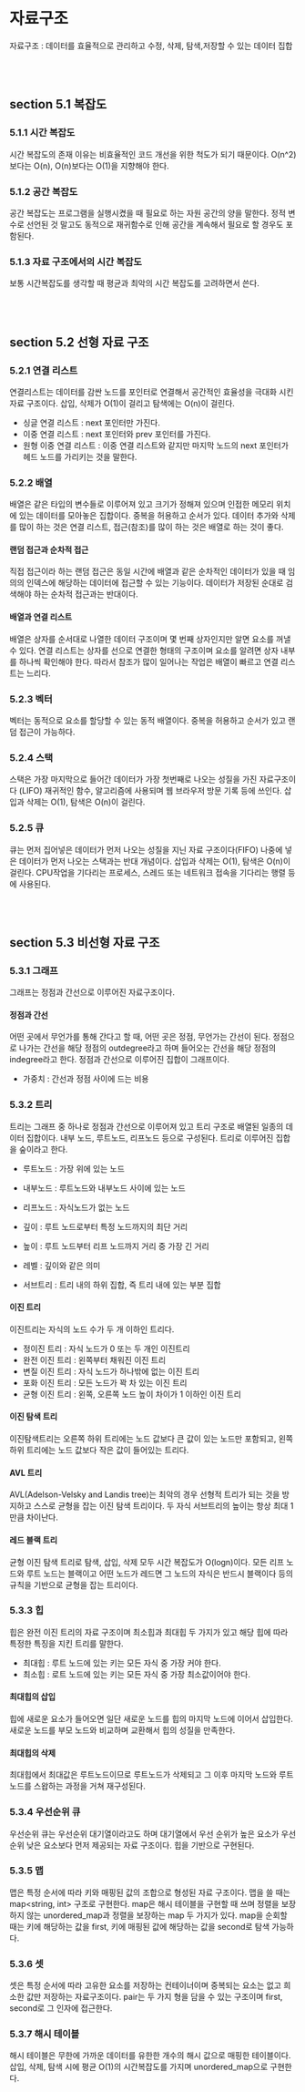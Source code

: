 # 자료구조

자료구조 : 데이터를 효율적으로 관리하고 수정, 삭제, 탐색,저장할 수 있는 데이터 집합

<br>
<br>

## section 5.1 복잡도

### 5.1.1 시간 복잡도

시간 복잡도의 존재 이유는 비효율적인 코드 개선을 위한 척도가 되기 때문이다.
O(n^2)보다는 O(n), O(n)보다는 O(1)을 지향해야 한다.

### 5.1.2 공간 복잡도

공간 복잡도는 프로그램을 실행시켰을 때 필요로 하는 자원 공간의 양을 말한다.
정적 변수로 선언된 것 말고도 동적으로 재귀함수로 인해 공간을 계속해서 필요로 할 경우도 포함된다.

### 5.1.3 자료 구조에서의 시간 복잡도

보통 시간복잡도를 생각할 때 평균과 최악의 시간 복잡도를 고려하면서 쓴다.

<br>
<br>

## section 5.2 선형 자료 구조

### 5.2.1 연결 리스트

연결리스트는 데이터를 감싼 노드를 포인터로 연결해서 공간적인 효율성을 극대화 시킨 자료 구조이다.
삽입, 삭제가 O(1)이 걸리고 탐색에는 O(n)이 걸린다.

- 싱글 연결 리스트 : next 포인터만 가진다.
- 이중 연결 리스트 : next 포인터와 prev 포인터를 가진다.
- 원형 이중 연결 리스트 : 이중 연결 리스트와 같지만 마지막 노드의 next 포인터가 헤드 노드를 가리키는 것을 말한다.

### 5.2.2 배열

배열은 같은 타입의 변수들로 이루어져 있고 크기가 정해져 있으며 인접한 메모리 위치에 있는 데이터를 모아놓은 집합이다.
중복을 허용하고 순서가 있다.
데이터 추가와 삭제를 많이 하는 것은 연결 리스트, 접근(참조)를 많이 하는 것은 배열로 하는 것이 좋다.

#### 랜덤 접근과 순차적 접근

직접 접근이라 하는 랜덤 접근은 동일 시간에 배열과 같은 순차적인 데이터가 있을 때 임의의 인덱스에 해당하는 데이터에 접근할 수 있는 기능이다.
데이터가 저장된 순대로 검색해야 하는 순차적 접근과는 반대이다.

#### 배열과 연결 리스트

배열은 상자를 순서대로 나열한 데이터 구조이며 몇 번째 상자인지만 알면 요소를 꺼낼 수 있다.
연결 리스트는 상자를 선으로 연결한 형태의 구조이며 요소를 알려면 상자 내부를 하나씩 확인해야 한다.
따라서 참조가 많이 일어나는 작업은 배열이 빠르고 연결 리스트는 느리다.

### 5.2.3 벡터

벡터는 동적으로 요소를 할당할 수 있는 동적 배열이다.
중복을 허용하고 순서가 있고 랜덤 접근이 가능하다.

### 5.2.4 스택

스택은 가장 마지막으로 들어간 데이터가 가장 첫번째로 나오는 성질을 가진 자료구조이다 (LIFO)
재귀적인 함수, 알고리즘에 사용되며 웹 브라우저 방문 기록 등에 쓰인다.
삽입과 삭제는 O(1), 탐색은 O(n)이 걸린다.

### 5.2.5 큐

큐는 먼저 집어넣은 데이터가 먼저 나오는 성질을 지닌 자료 구조이다(FIFO)
나중에 넣은 데이터가 먼저 나오는 스택과는 반대 개념이다.
삽입과 삭제는 O(1), 탐색은 O(n)이 걸린다.
CPU작업을 기다리는 프로세스, 스레드 또는 네트워크 접속을 기다리는 행렬 등에 사용된다.

<br>
<br>

## section 5.3 비선형 자료 구조

### 5.3.1 그래프

그래프는 정점과 간선으로 이루어진 자료구조이다.

#### 정점과 간선

어떤 곳에서 무언가를 통해 간다고 할 때, 어떤 곳은 정점, 무언가는 간선이 된다.
정점으로 나가는 간선을 해당 정점의 outdegree라고 하며 들어오는 간선을 해당 정점의 indegree라고 한다.
정점과 간선으로 이루어진 집합이 그래프이다.

- 가중치 : 간선과 정점 사이에 드는 비용

### 5.3.2 트리

트리는 그래프 중 하나로 정점과 간선으로 이루어져 있고 트리 구조로 배열된 일종의 데이터 집합이다.
내부 노드, 루트노드, 리프노드 등으로 구성된다.
트리로 이루어진 집합을 숲이라고 한다.

- 루트노드 : 가장 위에 있는 노드
- 내부노드 : 루트노드와 내부노드 사이에 있는 노드
- 리프노드 : 자식노드가 없는 노드

- 깊이 : 루트 노드로부터 특정 노드까지의 최단 거리
- 높이 : 루트 노드부터 리프 노드까지 거리 중 가장 긴 거리
- 레벨 : 깊이와 같은 의미
- 서브트리 : 트리 내의 하위 집합, 즉 트리 내에 있는 부분 집합

#### 이진 트리

이진트리는 자식의 노드 수가 두 개 이하인 트리다.

- 정이진 트리 : 자식 노드가 0 또는 두 개인 이진트리
- 완전 이진 트리 : 왼쪽부터 채워진 이진 트리
- 변질 이진 트리 : 자식 노드가 하나밖에 없는 이진 트리
- 포화 이진 트리 : 모든 노드가 꽉 차 있는 이진 트리
- 균형 이진 트리 : 왼쪽, 오른쪽 노드 높이 차이가 1 이하인 이진 트리

#### 이진 탐색 트리

이진탐색트리는 오른쪽 하위 트리에는 노드 값보다 큰 값이 있는 노드만 포함되고, 왼쪽 하위 트리에는 노드 값보다 작은 값이 들어있는 트리다.

#### AVL 트리

AVL(Adelson-Velsky and Landis tree)는 최악의 경우 선형적 트리가 되는 것을 방지하고 스스로 균형을 잡는 이진 탐색 트리이다.
두 자식 서브트리의 높이는 항상 최대 1만큼 차이난다.

#### 레드 블랙 트리

균형 이진 탐색 트리로 탐색, 삽입, 삭제 모두 시간 복잡도가 O(logn)이다.
모든 리프 노드와 루트 노드는 블랙이고 어떤 노드가 레드면 그 노드의 자식은 반드시 블랙이다 등의 규칙을 기반으로 균형을 잡는 트리이다.

### 5.3.3 힙

힙은 완전 이진 트리의 자료 구조이며 최소힙과 최대힙 두 가지가 있고 해당 힙에 따라 특정한 특징을 지킨 트리를 말한다.

- 최대힙 : 루트 노드에 있는 키는 모든 자식 중 가장 커야 한다.
- 최소힙 : 로트 노드에 있는 키는 모든 자식 중 가장 최소값이어야 한다.

#### 최대힙의 삽입

힙에 새로운 요소가 들어오면 일단 새로운 노드를 힙의 마지막 노드에 이어서 삽입한다.
새로운 노드를 부모 노드와 비교하며 교환해서 힙의 성질을 만족한다.

#### 최대힙의 삭제

최대힙에서 최대값은 루트노드이므로 루트노드가 삭제되고 그 이후 마지막 노드와 루트노드를 스왑하는 과정을 거쳐 재구성된다.

### 5.3.4 우선순위 큐

우선순위 큐는 우선순위 대기열이라고도 하며 대기열에서 우선 순위가 높은 요소가 우선순위 낮은 요소보다 먼저 제공되는 자료 구조이다.
힙을 기반으로 구현된다.

### 5.3.5 맵

맵은 특정 순서에 따라 키와 매핑된 값의 조합으로 형성된 자료 구조이다.
맵을 쓸 때는 map<string, int> 구조로 구현한다.
map은 해시 테이블을 구현할 때 쓰며 정렬을 보장하지 않는 unordered_map과 정렬을 보장하는 map 두 가지가 있다.
map을 순회할 때는 키에 해당하는 값을 first, 키에 매핑된 값에 해당하는 값을 second로 탐색 가능하다.

### 5.3.6 셋

셋은 특정 순서에 따라 고유한 요소를 저장하는 컨테이너이며 중복되는 요소는 없고 희소한 값만 저장하는 자료구조이다.
pair는 두 가지 형을 담을 수 있는 구조이며 first, second로 그 인자에 접근한다.

### 5.3.7 해시 테이블

해시 테이블은 무한에 가까운 데이터를 유한한 개수의 해시 값으로 매핑한 테이블이다.
삽입, 삭제, 탐색 시에 평균 O(1)의 시간복잡도를 가지며 unordered_map으로 구현한다.
